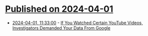 # [Published on 2024-04-01](index.md)

* [2024-04-01, 11:33:00](https://soylentnews.org/article.pl?sid=24/03/31/1315229&from=rss) - [If You Watched Certain YouTube Videos, Investigators Demanded Your Data From Google](https://soylentnews.org/article.pl?sid=24/03/31/1315229&from=rss)
